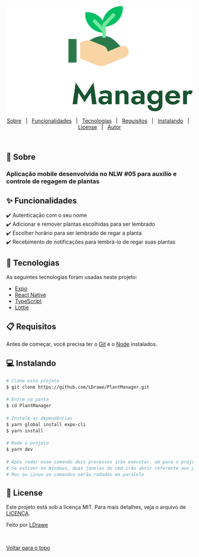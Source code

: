 <div align="center" id="top"> 
	<img src="./src/assets/plantmanagerlogo.svg" alt="PlantManager" />
</div>

<!-- <p align="center">
  <img alt="Github top language" src="https://img.shields.io/github/languages/top/LDrawe/PlantManager?color=56BEB8">

  <img alt="Github language count" src="https://img.shields.io/github/languages/count/LDrawe/PlantManager?color=56BEB8">

  <img alt="Repository size" src="https://img.shields.io/github/repo-size/LDrawe/PlantManager?color=56BEB8">

  <img alt="License" src="https://img.shields.io/github/license/LDrawe/PlantManager?color=56BEB8">

</p> -->

<p align="center">
  <a href="#dart-sobre">Sobre</a> &#xa0; | &#xa0; 
  <a href="#sparkles-funcionalidades">Funcionalidades</a> &#xa0; | &#xa0;
  <a href="#rocket-tecnologias">Tecnologias</a> &#xa0; | &#xa0;
  <a href="#clipboard-requisitos">Requisitos</a> &#xa0; | &#xa0;
  <a href="#computer-instalando">Instalando</a> &#xa0; | &#xa0;
  <a href="#memo-license">License</a> &#xa0; | &#xa0;
  <a href="https://github.com/LDrawe" target="_blank">Autor</a>
</p>

<br>

## :dart: Sobre ##

<h3>
Aplicação mobile desenvolvida no NLW #05 para auxílio e controle de regagem de plantas
</h3>

## :sparkles: Funcionalidades ##

✔️ Autenticação com o seu nome\
✔️ Adicionar e remover plantas escolhidas para ser lembrado\
✔️ Escolher horário para ser lembrado de regar a planta\
✔️ Recebimento de notificações para lembrá-lo de regar suas plantas

## :rocket: Tecnologias ##

As seguintes tecnologias foram usadas neste projeto:

- [Expo](https://expo.io/)
- [React Native](https://reactnative.dev/)
- [TypeScript](https://www.typescriptlang.org/)
- [Lottie](https://lottiefiles.com/)

## :clipboard: Requisitos ##

Antes de começar, você precisa ter o [Git](https://git-scm.com) e o [Node](https://nodejs.org/en/) instalados.

## :computer: Instalando ##

```bash
# Clone este projeto
$ git clone https://github.com/LDrawe/PlantManager.git

# Entre na pasta
$ cd PlantManager

# Instale as dependências
$ yarn global install expo-cli
$ yarn install

# Rode o projeto
$ yarn dev

# Após rodar esse comando dois processos irão executar. um para o projeto e outra para a Api
# Se estiver no Windows, duas janelas do cmd irão abrir referente aos processos, se estiver no
# Mac ou Linux os comandos serão rodados em paralelo
```

## :memo: License ##

Este projeto está sob a licença MIT. Para mais detalhes, veja o arquivo de [LICENÇA](LICENSE.md).


Feito por <a href="https://github.com/LDrawe" target="_blank">LDrawe</a>

&#xa0;

<a href="#top">Voltar para o topo</a>
